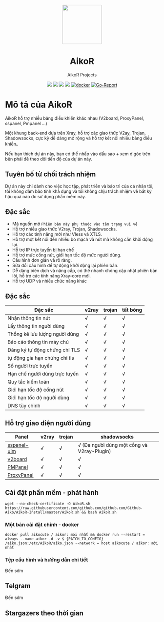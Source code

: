 <p align="center"><img src="https://avatars.githubusercontent.com/u/91626055?v=4" width="128" /></p>

<div align="center">

# AikoR
AikoR Projects

[![](https://img.shields.io/badge/Telegram-group-green?style=flat-square)](https://t.me/AikoAikoR)
[![](https://img.shields.io/badge/Telegram-channel-blue?style=flat-square)](https://t.me/AikoCute_Support)
[![](https://img.shields.io/github/downloads/github.com/github.com/Github-Aiko/AikoR/total.svg?style=flat-square)](https://github.com/github.com/Github-Aiko/AikoR/releases)
[![](https://img.shields.io/github/v/release/github.com/github.com/Github-Aiko/AikoR?style=flat-square)](https://github.com/github.com/Github-Aiko/AikoR/releases)
[![docker](https://img.shields.io/docker/v/aikocute/aikor?label=Docker%20image&sort=semver)](https://hub.docker.com/r/aikocute/aikor)
[![Go-Report](https://goreportcard.com/badge/github.com/github.com/Github-Aiko/AikoR?style=flat-square)](https://goreportcard.com/report/github.com/github.com/Github-Aiko/AikoR)
</div>

# Mô tả của AikoR
AikoR hỗ trợ nhiều bảng điều khiển khác nhau (V2board, ProxyPanel, sspanel, Pmpanel ...)

Một khung back-end dựa trên Xray, hỗ trợ các giao thức V2ay, Trojan, Shadowsocks, cực kỳ dễ dàng mở rộng và hỗ trợ kết nối nhiều bảng điều khiển。

Nếu bạn thích dự án này, bạn có thể nhấp vào dấu sao + xem ở góc trên bên phải để theo dõi tiến độ của dự án này.

## Tuyên bố từ chối trách nhiệm

Dự án này chỉ dành cho việc học tập, phát triển và bảo trì của cá nhân tôi, tôi không đảm bảo tính khả dụng và tôi không chịu trách nhiệm về bất kỳ hậu quả nào do sử dụng phần mềm này.

## Đặc sắc
* Mã nguồn mở `Phiên bản này phụ thuộc vào tâm trạng vui vẻ`
* Hỗ trợ nhiều giao thức V2ray, Trojan, Shadowsocks.
* Hỗ trợ các tính năng mới như Vless và XTLS.
* Hỗ trợ một kết nối đến nhiều bo mạch và nút mà không cần khởi động lại.
* Hỗ trợ IP trực tuyến bị hạn chế
* Hỗ trợ mức cổng nút, giới hạn tốc độ mức người dùng.
* Cấu hình đơn giản và rõ ràng.
* Sửa đổi cấu hình để tự động khởi động lại phiên bản.
* Dễ dàng biên dịch và nâng cấp, có thể nhanh chóng cập nhật phiên bản lõi, hỗ trợ các tính năng Xray-core mới.
* Hỗ trợ UDP và nhiều chức năng khác

## Đặc sắc

| Đặc sắc | v2ray | trojan | tất bóng |
| ------------------------------------------- | ----- | ------ | ----------- |
| Nhận thông tin nút | √ | √ | √ |
| Lấy thông tin người dùng | √ | √ | √ |
| Thống kê lưu lượng người dùng | √ | √ | √ |
| Báo cáo thông tin máy chủ | √ | √ | √ |
| Đăng ký tự động chứng chỉ TLS | √ | √ | √ |
| tự động gia hạn chứng chỉ tls | √ | √ | √ |
| Số người trực tuyến | √ | √ | √ |
| Hạn chế người dùng trực tuyến | √ | √ | √ |
| Quy tắc kiểm toán | √ | √ | √ |
| Giới hạn tốc độ cổng nút | √ | √ | √ |
| Giới hạn tốc độ người dùng | √ | √ | √ |
| DNS tùy chỉnh | √ | √ | √ |
## Hỗ trợ giao diện người dùng

| Panel                                                  | v2ray | trojan | shadowsocks                                 |
| ------------------------------------------------------ | ----- | ------ | ------------------------------------------- |
| [sspanel-uim](https://github.com/Anankke/SSPanel-Uim)  | √     | √      | √ (Đa người dùng một cổng và V2ray-Plugin) |
| [v2board](https://github.com/v2board/v2board)          | √     | √      | √                                           |
| [PMPanel](https://github.com/ByteInternetHK/PMPanel)   | √     | √      | √                                           |
| [ProxyPanel](https://github.com/ProxyPanel/ProxyPanel) | √     | √      | √   

## Cài đặt phần mềm - phát hành
``
wget --no-check-certificate -O AikoR.sh https://raw.githubusercontent.com/github.com/github.com/Github-Aiko/AikoR-Install/master/AikoR.sh && bash AikoR.sh
``
### Một bản cài đặt chính - docker
``
docker pull aikocute / aikor: mới nhất && docker run --restart = always --name aikor -d -v $ {PATCH_TO_CONFIG} /aiko.json:/etc/AikoR/aiko.json --network = host aikocute / aikor: mới nhất
``
### Tệp cấu hình và hướng dẫn chi tiết
Đến sớm
## Telgram

Đến sớm

## Stargazers theo thời gian